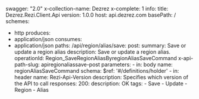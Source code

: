 swagger: "2.0"
x-collection-name: Dezrez
x-complete: 1
info:
  title: Dezrez.Rezi.Client.Api
  version: 1.0.0
host: api.dezrez.com
basePath: /
schemes:
- http
produces:
- application/json
consumes:
- application/json
paths:
  /api/region/alias/save:
    post:
      summary: Save or update a region alias
      description: Save or update a region alias.
      operationId: Region_SaveRegionAliasByregionAliasSaveCommand
      x-api-path-slug: apiregionaliassave-post
      parameters:
      - in: body
        name: regionAliasSaveCommand
        schema:
          $ref: '#/definitions/holder'
      - in: header
        name: Rezi-Api-Version
        description: Specifies which version of the API to call
      responses:
        200:
          description: OK
      tags:
      - Save
      - Update
      - Region
      - Alias